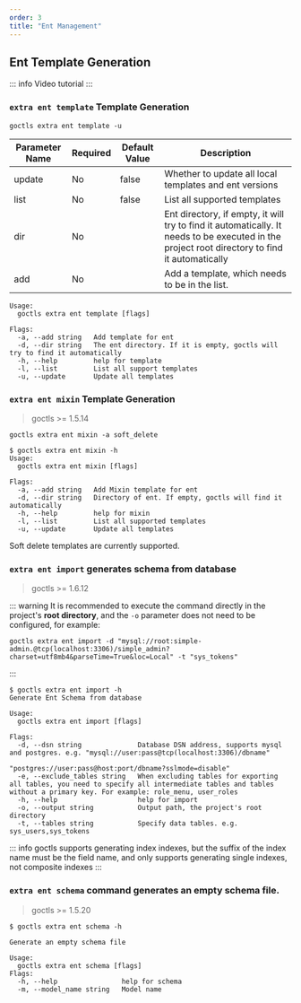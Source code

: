 ```yaml
---
order: 3
title: "Ent Management"
---
```


## Ent Template Generation

::: info Video tutorial
<BiliBili bvid="BV1Zz4y1V7HR" />
:::

### `extra ent template` Template Generation

```shell
goctls extra ent template -u
```

| Parameter Name | Required | Default Value | Description                                                                                                                                   |
| -------------- | -------- | ------------- | --------------------------------------------------------------------------------------------------------------------------------------------- |
| update         | No       | false         | Whether to update all local templates and ent versions                                                                                        |
| list           | No       | false         | List all supported templates                                                                                                                  |
| dir            | No       |               | Ent directory, if empty, it will try to find it automatically. It needs to be executed in the project root directory to find it automatically |
| add            | No       |               | Add a template, which needs to be in the list.                                                                                                |

```shell
Usage:
  goctls extra ent template [flags]

Flags:
  -a, --add string   Add template for ent
  -d, --dir string   The ent directory. If it is empty, goctls will try to find it automatically
  -h, --help         help for template
  -l, --list         List all support templates
  -u, --update       Update all templates
```

### `extra ent mixin` Template Generation

> goctls >= 1.5.14

```shell
goctls extra ent mixin -a soft_delete
```

```shell
$ goctls extra ent mixin -h
Usage:
  goctls extra ent mixin [flags]

Flags:
  -a, --add string   Add Mixin template for ent
  -d, --dir string   Directory of ent. If empty, goctls will find it automatically
  -h, --help         help for mixin
  -l, --list         List all supported templates
  -u, --update       Update all templates
```

Soft delete templates are currently supported.

### `extra ent import` generates schema from database

> goctls >= 1.6.12

::: warning
It is recommended to execute the command directly in the project's **root directory**, and the `-o` parameter does not need to be configured, for example:

```shell
goctls extra ent import -d "mysql://root:simple-admin.@tcp(localhost:3306)/simple_admin?charset=utf8mb4&parseTime=True&loc=Local" -t "sys_tokens"
```

:::

```shell
$ goctls extra ent import -h
Generate Ent Schema from database

Usage:
  goctls extra ent import [flags]

Flags:
  -d, --dsn string              Database DSN address, supports mysql and postgres. e.g. "mysql://user:pass@tcp(localhost:3306)/dbname"
                                "postgres://user:pass@host:port/dbname?sslmode=disable"
  -e, --exclude_tables string   When excluding tables for exporting all tables, you need to specify all intermediate tables and tables without a primary key. For example: role_menu, user_roles
  -h, --help                    help for import
  -o, --output string           Output path, the project's root directory
  -t, --tables string           Specify data tables. e.g. sys_users,sys_tokens
```

::: info
goctls supports generating index indexes, but the suffix of the index name must be the field name, and only supports generating single indexes, not composite indexes
:::

### `extra ent schema` command generates an empty schema file.

> goctls >= 1.5.20

```shell
$ goctls extra ent schema -h

Generate an empty schema file

Usage:
  goctls extra ent schema [flags]
Flags:
  -h, --help                help for schema
  -m, --model_name string   Model name
```